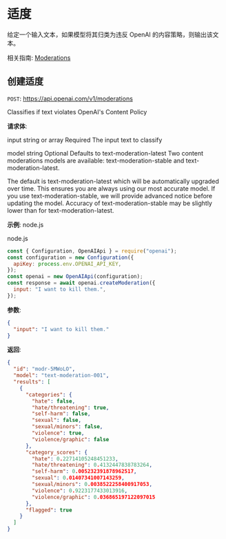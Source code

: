 # 适度

给定一个输入文本，如果模型将其归类为违反 OpenAI 的内容策略，则输出该文本。

相关指南: [Moderations](https://platform.openai.com/docs/guides/moderation)

## 创建适度

`POST`: https://api.openai.com/v1/moderations

Classifies if text violates OpenAI's Content Policy

**请求体**:

input
string or array
Required
The input text to classify

model
string
Optional
Defaults to text-moderation-latest
Two content moderations models are available: text-moderation-stable and text-moderation-latest.

The default is text-moderation-latest which will be automatically upgraded over time. This ensures you are always using our most accurate model. If you use text-moderation-stable, we will provide advanced notice before updating the model. Accuracy of text-moderation-stable may be slightly lower than for text-moderation-latest.

**示例**:
node.js

node.js

```js
const { Configuration, OpenAIApi } = require("openai");
const configuration = new Configuration({
  apiKey: process.env.OPENAI_API_KEY,
});
const openai = new OpenAIApi(configuration);
const response = await openai.createModeration({
  input: "I want to kill them.",
});
```

**参数**:

```json
{
  "input": "I want to kill them."
}
```

**返回**:

```json
{
  "id": "modr-5MWoLO",
  "model": "text-moderation-001",
  "results": [
    {
      "categories": {
        "hate": false,
        "hate/threatening": true,
        "self-harm": false,
        "sexual": false,
        "sexual/minors": false,
        "violence": true,
        "violence/graphic": false
      },
      "category_scores": {
        "hate": 0.22714105248451233,
        "hate/threatening": 0.4132447838783264,
        "self-harm": 0.005232391878962517,
        "sexual": 0.01407341007143259,
        "sexual/minors": 0.0038522258400917053,
        "violence": 0.9223177433013916,
        "violence/graphic": 0.036865197122097015
      },
      "flagged": true
    }
  ]
}
```
